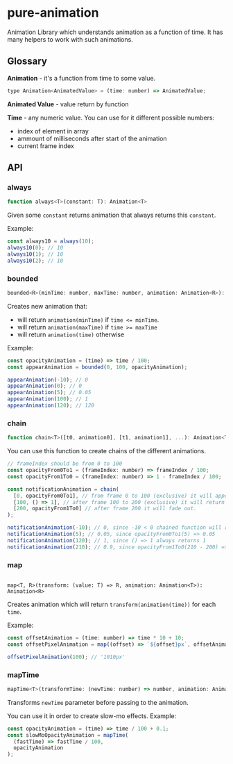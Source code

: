# pure-animation

Animation Library which understands animation as a function of time. It has many helpers to work with such animations.

## Glossary

**Animation** - it's a function from time to some value.

```javascript
type Animation<AnimatedValue> = (time: number) => AnimatedValue;
```

**Animated Value** - value return by function

**Time** - any numeric value. You can use for it different possible numbers:

- index of element in array
- ammount of milliseconds after start of the animation
- current frame index

## API

### always

```javascript
function always<T>(constant: T): Animation<T>
```

Given some `constant` returns animation that always returns this `constant`.

Example:

```javascript
const always10 = always(10);
always10(0); // 10
always10(1); // 10
always10(2); // 10
```

### bounded

```javascript
bounded<R>(minTime: number, maxTime: number, animation: Animation<R>): Animation<R>
```

Creates new animation that:

- will return `animation(minTime)` if `time <= minTime`.
- will return `animation(maxTime)` if `time >= maxTime`
- will return `animation(time)` otherwise

Example:

```javascript
const opacityAnimation = (time) => time / 100;
const appearAnimation = bounded(0, 100, opacityAnimation);

appearAnimation(-10); // 0
appearAnimation(0); // 0
appearAnimation(5); // 0.05
appearAnimation(100); // 1
appearAnimation(120); // 120
```

### chain

```javascript
function chain<T>([t0, animation0], [t1, animation1], ...): Animation<T>
```

You can use this function to create chains of the different animations.

```javascript
// frameIndex should be from 0 to 100
const opacityFrom0To1 = (frameIndex: number) => frameIndex / 100;
const opacityFrom1To0 = (frameIndex: number) => 1 - frameIndex / 100;

const notificationAnimation = chain(
  [0, opacityFrom0To1], // from frame 0 to 100 (exclusive) it will appear
  [100, () => 1], // after frame 100 to 200 (exclusive) it will return 1
  [200, opacityFrom1To0] // after frame 200 it will fade out.
);

notificationAnimation(-10); // 0, since -10 < 0 chained function will return opacityFrom0To1(0).
notificationAnimation(5); // 0.05, since opacityFrom0To1(5) => 0.05
notificationAnimation(120); // 1, since () => 1 always returns 1
notificationAnimation(210); // 0.9, since opacityFrom1To0(210 - 200) => 0.9
```

### map

```

map<T, R>(transform: (value: T) => R, animation: Animation<T>): Animation<R>

```

Creates animation which will return `transform(animation(time))` for each `time`.

Example:

```javascript
const offsetAnimation = (time: number) => time * 10 + 10;
const offsetPixelAnimation = map((offset) => `${offset}px`, offsetAnimation);

offsetPixelAnimation(100); // '1010px'
```

### mapTime

```javascript
mapTime<T>(transformTime: (newTime: number) => number, animation: Animation<T>): Animation<T>
```

Transforms `newTime` parameter before passing to the animation.

You can use it in order to create slow-mo effects. Example:

```javascript
const opacityAnimation = (time) => time / 100 + 0.1;
const slowMoOpacityAnimation = mapTime(
  (fastTime) => fastTime / 100,
  opacityAnimation
);
```
